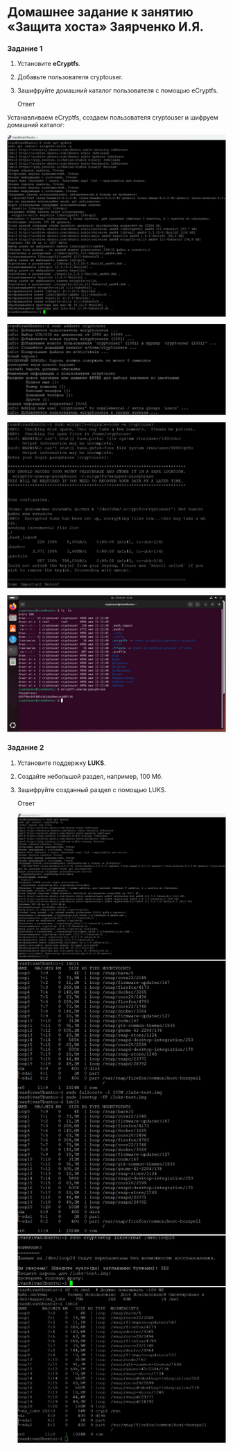 # Домашнее задание к занятию  «Защита хоста» Заярченко И.Я.


### Задание 1

1. Установите **eCryptfs**.
2. Добавьте пользователя cryptouser.
3. Зашифруйте домашний каталог пользователя с помощью eCryptfs.

   Ответ

Устанавливаем eCryptfs, создаем пользователя cryptouser и шифруем домашний каталог:

![1](https://github.com/vonoid/host-defend/blob/c21a0de7f6f391fbf7baff9058f8b4bb4659e9ab/31.jpg)

![1](https://github.com/vonoid/host-defend/blob/c21a0de7f6f391fbf7baff9058f8b4bb4659e9ab/32.jpg)

![1](https://github.com/vonoid/host-defend/blob/c21a0de7f6f391fbf7baff9058f8b4bb4659e9ab/12.jpg)

![1](https://github.com/vonoid/host-defend/blob/c21a0de7f6f391fbf7baff9058f8b4bb4659e9ab/13.jpg)



### Задание 2

1. Установите поддержку **LUKS**.
2. Создайте небольшой раздел, например, 100 Мб.
3. Зашифруйте созданный раздел с помощью LUKS.

   Ответ

    ![1](https://github.com/vonoid/host-defend/blob/c21a0de7f6f391fbf7baff9058f8b4bb4659e9ab/21.jpg)
    ![1](https://github.com/vonoid/host-defend/blob/c21a0de7f6f391fbf7baff9058f8b4bb4659e9ab/22.jpg)
    ![1](https://github.com/vonoid/host-defend/blob/c21a0de7f6f391fbf7baff9058f8b4bb4659e9ab/23.jpg)
    ![1](https://github.com/vonoid/host-defend/blob/c21a0de7f6f391fbf7baff9058f8b4bb4659e9ab/24.jpg)
